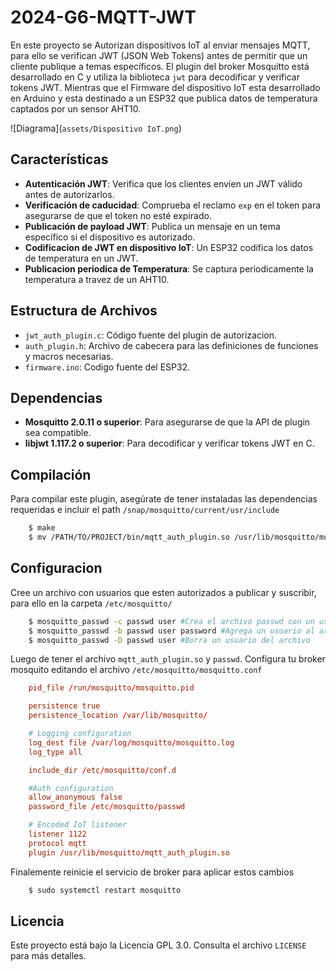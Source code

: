 # 2024-G6-MQTT-JWT

En este proyecto se Autorizan dispositivos IoT al enviar mensajes MQTT, para ello se verifican JWT (JSON Web Tokens) antes de permitir que un cliente publique a temas específicos. El plugin del broker Mosquitto está desarrollado en C y utiliza la biblioteca `jwt` para decodificar y verificar tokens JWT. Mientras que el Firmware del dispositivo IoT esta desarrollado en Arduino y esta destinado a un ESP32 que publica datos de temperatura captados por un sensor AHT10.

![Diagrama](`assets/Dispositivo IoT.png`)

## Características

- **Autenticación JWT**: Verifica que los clientes envíen un JWT válido antes de autorizarlos.
- **Verificación de caducidad**: Comprueba el reclamo `exp` en el token para asegurarse de que el token no esté expirado.
- **Publicación de payload JWT**: Publica un mensaje en un tema específico si el dispositivo es autorizado.
- **Codificacion de JWT en dispositivo IoT**: Un ESP32 codifica los datos de temperatura en un JWT.
- **Publicacion periodica de Temperatura**: Se captura periodicamente la temperatura a travez de un AHT10.

## Estructura de Archivos

- `jwt_auth_plugin.c`: Código fuente del plugin de autorizacion.
- `auth_plugin.h`: Archivo de cabecera para las definiciones de funciones y macros necesarias.
- `firmware.ino`: Codigo fuente del ESP32.
  
## Dependencias

- **Mosquitto 2.0.11 o superior**: Para asegurarse de que la API de plugin sea compatible.
- **libjwt 1.117.2 o superior**: Para decodificar y verificar tokens JWT en C.

## Compilación

Para compilar este plugin, asegúrate de tener instaladas las dependencias requeridas e incluir el path `/snap/mosquitto/current/usr/include`

```bash
    $ make
    $ mv /PATH/TO/PROJECT/bin/mqtt_auth_plugin.so /usr/lib/mosquitto/mqtt_auth_plugin.so
```

## Configuracion

Cree un archivo con usuarios que esten autorizados a publicar y suscribir,
para ello en la carpeta `/etc/mosquitto/`

```bash
    $ mosquitto_passwd -c passwd user #Crea el archivo passwd con un usuario
    $ mosquitto_passwd -b passwd user password #Agrega un usuario al archivo passwd
    $ mosquitto_passwd -D passwd user #Borra un usuario del archivo
```
Luego de tener el archivo `mqtt_auth_plugin.so` y `passwd`.
Configura tu broker mosquito editando el archivo `/etc/mosquitto/mosquitto.conf`

```conf
    pid_file /run/mosquitto/mosquitto.pid

    persistence true
    persistence_location /var/lib/mosquitto/

    # Logging configuration
    log_dest file /var/log/mosquitto/mosquitto.log
    log_type all

    include_dir /etc/mosquitto/conf.d

    #Auth configuration
    allow_anonymous false
    password_file /etc/mosquitto/passwd

    # Encoded IoT listener
    listener 1122
    protocol mqtt
    plugin /usr/lib/mosquitto/mqtt_auth_plugin.so
```
Finalemente reinicie el servicio de broker para aplicar estos cambios
```bash
    $ sudo systemctl restart mosquitto
```

## Licencia

Este proyecto está bajo la Licencia GPL 3.0. Consulta el archivo `LICENSE` para más detalles.
